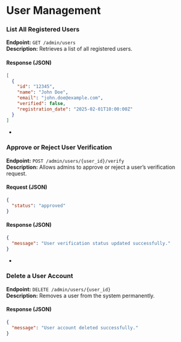 # User Management

### List All Registered Users
**Endpoint:** `GET /admin/users`  
**Description:** Retrieves a list of all registered users.  

#### Response (JSON)
```json
[
  {
    "id": "12345",
    "name": "John Doe",
    "email": "john.doe@example.com",
    "verified": false,
    "registration_date": "2025-02-01T10:00:00Z"
  }
]
```
-
### Approve or Reject User Verification
**Endpoint:** `POST /admin/users/{user_id}/verify`  
**Description:** Allows admins to approve or reject a user’s verification request.  

#### Request (JSON)
```json
{
  "status": "approved"
}
```
#### Response (JSON)
```json
{
  "message": "User verification status updated successfully."
}
```
-
### Delete a User Account
**Endpoint:** `DELETE /admin/users/{user_id}`  
**Description:** Removes a user from the system permanently.  

#### Response (JSON)
```json
{
  "message": "User account deleted successfully."
}

